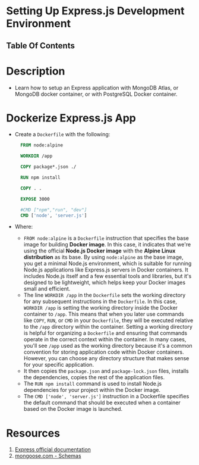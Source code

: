 # Setting Up Express.js Development Environment

## Table Of Contents

# Description

- Learn how to setup an Express application with MongoDB Atlas, or MongoDB docker container, or with PostgreSQL Docker container.

# Dockerize Express.js App

- Create a `Dockerfile` with the following:

  ```Dockerfile
    FROM node:alpine

    WORKDIR /app

    COPY package*.json ./

    RUN npm install

    COPY . .

    EXPOSE 3000

    #CMD ["npm","run", "dev"]
    CMD ['node', 'server.js']
  ```

- Where:
  - `FROM node:alpine` is a `Dockerfile` instruction that specifies the base image for building **Docker image**. In this case, it indicates that we're using the official **Node.js Docker image** with the **Alpine Linux distribution** as its base. By using `node:alpine` as the base image, you get a minimal Node.js environment, which is suitable for running Node.js applications like Express.js servers in Docker containers. It includes Node.js itself and a few essential tools and libraries, but it's designed to be lightweight, which helps keep your Docker images small and efficient.
  - The line `WORKDIR /app` in the `Dockerfile` sets the working directory for any subsequent instructions in the `Dockerfile`. In this case, `WORKDIR /app` is setting the working directory inside the Docker container to `/app`. This means that when you later use commands like `COPY`, `RUN`, or `CMD` in your `Dockerfile`, they will be executed relative to the `/app` directory within the container. Setting a working directory is helpful for organizing a `Dockerfile` and ensuring that commands operate in the correct context within the container. In many cases, you'll see `/app` used as the working directory because it's a common convention for storing application code within Docker containers. However, you can choose any directory structure that makes sense for your specific application.
  - It then copies the `package.json` and `package-lock.json` files, installs the dependencies, copies the rest of the application files.
  - The `RUN npm install` command is used to install Node.js dependencies for your project within the Docker image.
  - The `CMD ['node', 'server.js']` instruction in a Dockerfile specifies the default command that should be executed when a container based on the Docker image is launched.

# Resources

1. [Express official documentation](https://expressjs.com/en/4x/api.html)
2. [mongoose.com - Schemas](https://mongoosejs.com/docs/guide.html)
